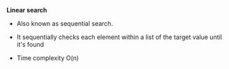 **Linear search**

- Also known as sequential search.

- It sequentially checks each element within a list of the target value until it's found

- Time complexity O(n)